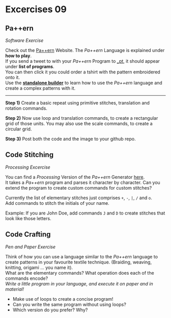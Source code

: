 # Excercises 09

## Pa++ern ##

*Software Exercise*

Check out the [Pa++ern](http://www.rzm-dev.com/pattern/) Website. The *Pa++ern* Language is explained under **how to play**.  
If you send a tweet to with your *Pa++ern* Program to [_pt](http://twitter.com/_pt),
it should appear under **list of programs**.  
You can then click it you could order a tshirt with the pattern embroidered onto it.  
Use the **[standalone builder](http://www.rzm-dev.com/pattern/standaloneBuilder.html)** to learn how to use the *Pa++ern* language and create a complex patterns with it.

---

**Step 1)**
Create a basic repeat using primitive stitches, translation and rotation commands.
    
**Step 2)** Now use loop and translation commands, to create a rectangular grid of those units. You may also use the scale commands, to create a circular grid.

**Step 3)** Post both the code and the image to your github repo.


## Code Stitching ##

*Processing Excercise*

You can find a *Processing* Version of the *Pa++ern* Generator [here](../demos/processing/CodeStitching).  
It takes a *Pa++ern* program and parses it character by character.
Can you extend the program to create custom commands for custom stitches?  

Currently the list of elementary stitches just comprises `+`, `-`, `|`, `/` and `o`.  
Add commands to stitch the initials of your name.

Example: If you are John Doe, add commands `J` and `D` to create stitches that look like those letters.


## Code Crafting ##

*Pen and Paper Exercise*

Think of how you can use a language similar to the *Pa++ern* language to create patterns in your favourite textile technique. (Braiding, weaving, knitting, origami ... you name it).  
What are the elementary commands? What operation does each of the commands encode?  
*Write a little program in your language, and execute it on paper and in material!*

- Make use of loops to create a concise program!  
- Can you write the same program without using loops?  
- Which version do you prefer? Why?




